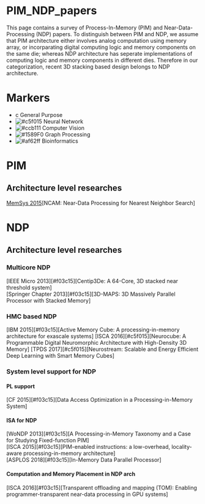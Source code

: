 # PIM_NDP_papers
This page contains a survey of Process-In-Memory (PIM) and Near-Data-Processing (NDP) papers. 
To distinguish between PIM and NDP, we assume that PIM architecture either involves analog computation using memory array, or incorparating digital computing logic and memory components on the same die; 
whereas NDP architecture has seperate implementations of computing logic and memory components in different dies. Therefore in our categorization, recent 3D stacking based design belongs to NDP architecture.

# Markers
- c General Purpose
- ![#c5f015](https://placehold.it/15/c5f015/000000?text=+) Neural Network
- ![#ccb111](https://placehold.it/15/c5f015/000000?text=+) Computer Vision
- ![#1589F0](https://placehold.it/15/1589F0/000000?text=+) Graph Processing
- ![#af62ff](https://placehold.it/15/af62ff/000000?text=+) Bioinformatics

# PIM
## Architecture level researches
[MemSys 2015](https://placehold.it/15/f03c15/000000?text=+)[NCAM: Near-Data Processing for Nearest Neighbor Search]

# NDP

## Architecture level researches
### Multicore NDP
[IEEE Micro 2013][#f03c15][Centip3De: A 64-Core, 3D stacked near threshold system]<br/>
[Springer Chapter 2013][#f03c15][3D-MAPS: 3D Massively Parallel Processor with Stacked Memory]<br/>

### HMC based NDP
[IBM 2015][#f03c15][Active Memory Cube: A processing-in-memory architecture for exascale systems]
[ISCA 2016][#c5f015][Neurocube: A Programmable Digital Neuromorphic Architecture with High-Density 3D Memory]
[TPDS 2017][#c5f015][Neurostream: Scalable and Energy Efficient Deep Learning with Smart Memory Cubes]

### System level support for NDP
#### PL support
[CF 2015][#f03c15][Data Access Optimization in a Processing-in-Memory System]<br/>

#### ISA for NDP
[WoNDP 2013][#f03c15][A Processing-in-Memory Taxonomy and a Case for Studying Fixed-function PIM]<br/>
[ISCA 2015][#f03c15][PIM-enabled instructions: a low-overhead, locality-aware processing-in-memory architecture]<br/>
[ASPLOS 2018][#f03c15][In-Memory Data Parallel Processor]<br/>


#### Computation and Memory Placement in NDP arch
[ISCA 2016][#f03c15][Transparent offloading and mapping (TOM): Enabling programmer-transparent near-data processing in GPU systems]<br/>


